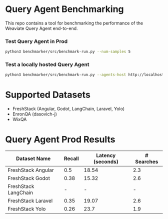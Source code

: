 # Query Agent Benchmarking

This repo contains a tool for benchmarking the performance of the Weaviate Query Agent end-to-end.

### Test Query Agent in Prod

```bash
python3 benchmarker/src/benchmark-run.py --num-samples 5
```

### Test a locally hosted Query Agent

```bash
python3 benchmarker/src/benchmark-run.py --agents-host http://localhost:8000 --num-samples 5
```

# Supported Datasets

- FreshStack (Angular, Godot, LangChain, Laravel, Yolo)
- EnronQA (dasovich-j)
- WixQA

# Query Agent Prod Results

| Dataset Name | Recall | Latency (seconds) | # Searches |
|--------------|--------|-------------------|------------|
| FreshStack Angular | 0.5 | 18.54 | 2.3 |
| FreshStack Godot | 0.38 | 15.32 | 2.6 |
| FreshStack LangChain | - | - | - |
| FreshStack Laravel | 0.35 | 19.07 | 2.6 |
| FreshStack Yolo | 0.26 | 23.7 | 1.9 |